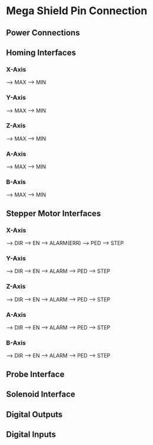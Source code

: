 # Mega Shield Pin Connection

## Power Connections

## Homing Interfaces

### X-Axis

--> MAX
--> MIN

### Y-Axis

--> MAX
--> MIN

### Z-Axis

--> MAX
--> MIN

### A-Axis

--> MAX
--> MIN

### B-Axis

--> MAX
--> MIN

## Stepper Motor Interfaces

### X-Axis

--> DIR
--> EN
--> ALARM(ERR)
--> PED
--> STEP

### Y-Axis

--> DIR
--> EN
--> ALARM
--> PED
--> STEP

### Z-Axis

--> DIR
--> EN
--> ALARM
--> PED
--> STEP

### A-Axis

--> DIR
--> EN
--> ALARM
--> PED
--> STEP

### B-Axis

--> DIR
--> EN
--> ALARM
--> PED
--> STEP

## Probe Interface

## Solenoid Interface

## Digital Outputs

## Digital Inputs


